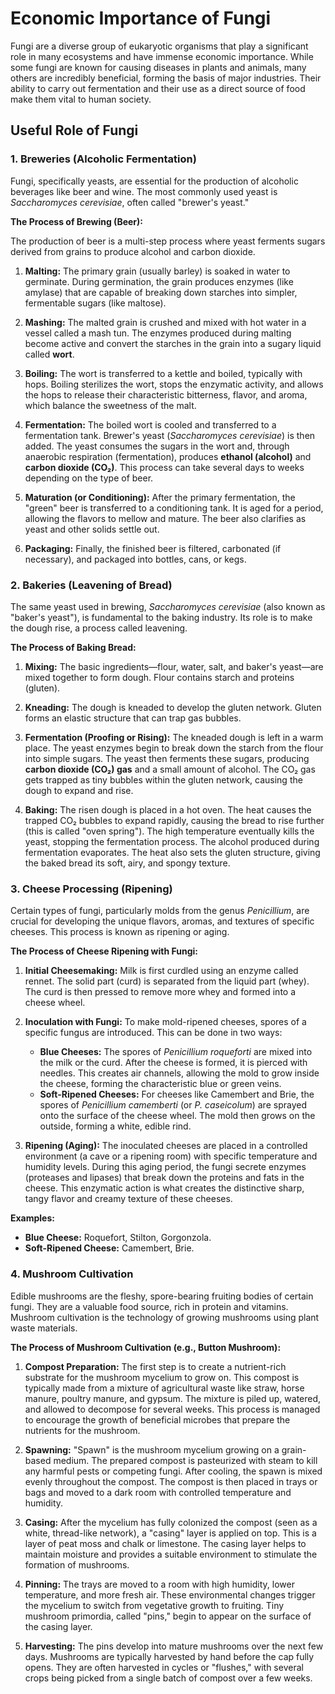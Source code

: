 # Economic Importance of Fungi

Fungi are a diverse group of eukaryotic organisms that play a significant role in many ecosystems and have immense economic importance. While some fungi are known for causing diseases in plants and animals, many others are incredibly beneficial, forming the basis of major industries. Their ability to carry out fermentation and their use as a direct source of food make them vital to human society.

## Useful Role of Fungi

### 1. Breweries (Alcoholic Fermentation)

Fungi, specifically yeasts, are essential for the production of alcoholic beverages like beer and wine. The most commonly used yeast is *Saccharomyces cerevisiae*, often called "brewer's yeast."

**The Process of Brewing (Beer):**

The production of beer is a multi-step process where yeast ferments sugars derived from grains to produce alcohol and carbon dioxide.

1.  **Malting:** The primary grain (usually barley) is soaked in water to germinate. During germination, the grain produces enzymes (like amylase) that are capable of breaking down starches into simpler, fermentable sugars (like maltose).

2.  **Mashing:** The malted grain is crushed and mixed with hot water in a vessel called a mash tun. The enzymes produced during malting become active and convert the starches in the grain into a sugary liquid called **wort**.

3.  **Boiling:** The wort is transferred to a kettle and boiled, typically with hops. Boiling sterilizes the wort, stops the enzymatic activity, and allows the hops to release their characteristic bitterness, flavor, and aroma, which balance the sweetness of the malt.

4.  **Fermentation:** The boiled wort is cooled and transferred to a fermentation tank. Brewer's yeast (*Saccharomyces cerevisiae*) is then added. The yeast consumes the sugars in the wort and, through anaerobic respiration (fermentation), produces **ethanol (alcohol)** and **carbon dioxide (CO₂)**. This process can take several days to weeks depending on the type of beer.

5.  **Maturation (or Conditioning):** After the primary fermentation, the "green" beer is transferred to a conditioning tank. It is aged for a period, allowing the flavors to mellow and mature. The beer also clarifies as yeast and other solids settle out.

6.  **Packaging:** Finally, the finished beer is filtered, carbonated (if necessary), and packaged into bottles, cans, or kegs.

### 2. Bakeries (Leavening of Bread)

The same yeast used in brewing, *Saccharomyces cerevisiae* (also known as "baker's yeast"), is fundamental to the baking industry. Its role is to make the dough rise, a process called leavening.

**The Process of Baking Bread:**

1.  **Mixing:** The basic ingredients—flour, water, salt, and baker's yeast—are mixed together to form dough. Flour contains starch and proteins (gluten).

2.  **Kneading:** The dough is kneaded to develop the gluten network. Gluten forms an elastic structure that can trap gas bubbles.

3.  **Fermentation (Proofing or Rising):** The kneaded dough is left in a warm place. The yeast enzymes begin to break down the starch from the flour into simple sugars. The yeast then ferments these sugars, producing **carbon dioxide (CO₂) gas** and a small amount of alcohol. The CO₂ gas gets trapped as tiny bubbles within the gluten network, causing the dough to expand and rise.

4.  **Baking:** The risen dough is placed in a hot oven. The heat causes the trapped CO₂ bubbles to expand rapidly, causing the bread to rise further (this is called "oven spring"). The high temperature eventually kills the yeast, stopping the fermentation process. The alcohol produced during fermentation evaporates. The heat also sets the gluten structure, giving the baked bread its soft, airy, and spongy texture.

### 3. Cheese Processing (Ripening)

Certain types of fungi, particularly molds from the genus *Penicillium*, are crucial for developing the unique flavors, aromas, and textures of specific cheeses. This process is known as ripening or aging.

**The Process of Cheese Ripening with Fungi:**

1.  **Initial Cheesemaking:** Milk is first curdled using an enzyme called rennet. The solid part (curd) is separated from the liquid part (whey). The curd is then pressed to remove more whey and formed into a cheese wheel.

2.  **Inoculation with Fungi:** To make mold-ripened cheeses, spores of a specific fungus are introduced. This can be done in two ways:
    *   **Blue Cheeses:** The spores of *Penicillium roqueforti* are mixed into the milk or the curd. After the cheese is formed, it is pierced with needles. This creates air channels, allowing the mold to grow inside the cheese, forming the characteristic blue or green veins.
    *   **Soft-Ripened Cheeses:** For cheeses like Camembert and Brie, the spores of *Penicillium camemberti* (or *P. caseicolum*) are sprayed onto the surface of the cheese wheel. The mold then grows on the outside, forming a white, edible rind.

3.  **Ripening (Aging):** The inoculated cheeses are placed in a controlled environment (a cave or a ripening room) with specific temperature and humidity levels. During this aging period, the fungi secrete enzymes (proteases and lipases) that break down the proteins and fats in the cheese. This enzymatic action is what creates the distinctive sharp, tangy flavor and creamy texture of these cheeses.

**Examples:**
*   **Blue Cheese:** Roquefort, Stilton, Gorgonzola.
*   **Soft-Ripened Cheese:** Camembert, Brie.

### 4. Mushroom Cultivation

Edible mushrooms are the fleshy, spore-bearing fruiting bodies of certain fungi. They are a valuable food source, rich in protein and vitamins. Mushroom cultivation is the technology of growing mushrooms using plant waste materials.

**The Process of Mushroom Cultivation (e.g., Button Mushroom):**

1.  **Compost Preparation:** The first step is to create a nutrient-rich substrate for the mushroom mycelium to grow on. This compost is typically made from a mixture of agricultural waste like straw, horse manure, poultry manure, and gypsum. The mixture is piled up, watered, and allowed to decompose for several weeks. This process is managed to encourage the growth of beneficial microbes that prepare the nutrients for the mushroom.

2.  **Spawning:** "Spawn" is the mushroom mycelium growing on a grain-based medium. The prepared compost is pasteurized with steam to kill any harmful pests or competing fungi. After cooling, the spawn is mixed evenly throughout the compost. The compost is then placed in trays or bags and moved to a dark room with controlled temperature and humidity.

3.  **Casing:** After the mycelium has fully colonized the compost (seen as a white, thread-like network), a "casing" layer is applied on top. This is a layer of peat moss and chalk or limestone. The casing layer helps to maintain moisture and provides a suitable environment to stimulate the formation of mushrooms.

4.  **Pinning:** The trays are moved to a room with high humidity, lower temperature, and more fresh air. These environmental changes trigger the mycelium to switch from vegetative growth to fruiting. Tiny mushroom primordia, called "pins," begin to appear on the surface of the casing layer.

5.  **Harvesting:** The pins develop into mature mushrooms over the next few days. Mushrooms are typically harvested by hand before the cap fully opens. They are often harvested in cycles or "flushes," with several crops being picked from a single batch of compost over a few weeks.
